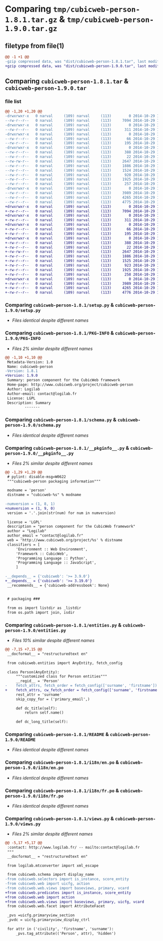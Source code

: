 # Comparing `tmp/cubicweb-person-1.8.1.tar.gz` & `tmp/cubicweb-person-1.9.0.tar.gz`

## filetype from file(1)

```diff
@@ -1 +1 @@
-gzip compressed data, was "dist/cubicweb-person-1.8.1.tar", last modified: Wed Oct 29 15:02:24 2014, max compression
+gzip compressed data, was "dist/cubicweb-person-1.9.0.tar", last modified: Wed Oct 29 15:20:48 2014, max compression
```

## Comparing `cubicweb-person-1.8.1.tar` & `cubicweb-person-1.9.0.tar`

### file list

```diff
@@ -1,20 +1,20 @@
-drwxrwxr-x   0 narval     (109) narval     (113)        0 2014-10-29 15:02:24.000000 cubicweb-person-1.8.1/
--rw-r--r--   0 narval     (109) narval     (113)     7094 2014-10-29 14:55:22.000000 cubicweb-person-1.8.1/setup.py
-drwxrwxr-x   0 narval     (109) narval     (113)        0 2014-10-29 15:02:24.000000 cubicweb-person-1.8.1/test/
--rw-r--r--   0 narval     (109) narval     (113)      311 2014-10-29 14:55:22.000000 cubicweb-person-1.8.1/test/test_person.py
-drwxrwxr-x   0 narval     (109) narval     (113)        0 2014-10-29 15:02:24.000000 cubicweb-person-1.8.1/migration/
--rw-r--r--   0 narval     (109) narval     (113)       66 2014-10-29 14:55:22.000000 cubicweb-person-1.8.1/migration/postcreate.py
--rw-r--r--   0 narval     (109) narval     (113)      195 2014-10-29 14:55:22.000000 cubicweb-person-1.8.1/migration/1.5.0_Any.py
-drwxrwxr-x   0 narval     (109) narval     (113)        0 2014-10-29 15:02:24.000000 cubicweb-person-1.8.1/data/
--rw-r--r--   0 narval     (109) narval     (113)      388 2014-10-29 14:55:22.000000 cubicweb-person-1.8.1/data/icon_person.gif
--rw-r--r--   0 narval     (109) narval     (113)       22 2014-10-29 14:55:22.000000 cubicweb-person-1.8.1/__init__.py
--rw-rw-r--   0 narval     (109) narval     (113)     2647 2014-10-29 15:02:24.000000 cubicweb-person-1.8.1/PKG-INFO
--rw-r--r--   0 narval     (109) narval     (113)     1886 2014-10-29 14:55:22.000000 cubicweb-person-1.8.1/schema.py
--rw-r--r--   0 narval     (109) narval     (113)     1524 2014-10-29 14:55:22.000000 cubicweb-person-1.8.1/__pkginfo__.py
--rw-r--r--   0 narval     (109) narval     (113)      920 2014-10-29 14:55:22.000000 cubicweb-person-1.8.1/entities.py
--rw-r--r--   0 narval     (109) narval     (113)     1925 2014-10-29 14:55:22.000000 cubicweb-person-1.8.1/README
--rw-r--r--   0 narval     (109) narval     (113)      257 2014-10-29 14:55:22.000000 cubicweb-person-1.8.1/hooks.py
-drwxrwxr-x   0 narval     (109) narval     (113)        0 2014-10-29 15:02:24.000000 cubicweb-person-1.8.1/i18n/
--rw-r--r--   0 narval     (109) narval     (113)     3989 2014-10-29 14:55:22.000000 cubicweb-person-1.8.1/i18n/en.po
--rw-r--r--   0 narval     (109) narval     (113)     4265 2014-10-29 14:55:22.000000 cubicweb-person-1.8.1/i18n/fr.po
--rw-r--r--   0 narval     (109) narval     (113)     4775 2014-10-29 14:55:22.000000 cubicweb-person-1.8.1/views.py
+drwxrwxr-x   0 narval     (109) narval     (113)        0 2014-10-29 15:20:48.000000 cubicweb-person-1.9.0/
+-rw-r--r--   0 narval     (109) narval     (113)     7094 2014-10-29 15:14:35.000000 cubicweb-person-1.9.0/setup.py
+drwxrwxr-x   0 narval     (109) narval     (113)        0 2014-10-29 15:20:48.000000 cubicweb-person-1.9.0/test/
+-rw-r--r--   0 narval     (109) narval     (113)      311 2014-10-29 15:14:35.000000 cubicweb-person-1.9.0/test/test_person.py
+drwxrwxr-x   0 narval     (109) narval     (113)        0 2014-10-29 15:20:48.000000 cubicweb-person-1.9.0/migration/
+-rw-r--r--   0 narval     (109) narval     (113)       66 2014-10-29 15:14:35.000000 cubicweb-person-1.9.0/migration/postcreate.py
+-rw-r--r--   0 narval     (109) narval     (113)      195 2014-10-29 15:14:35.000000 cubicweb-person-1.9.0/migration/1.5.0_Any.py
+drwxrwxr-x   0 narval     (109) narval     (113)        0 2014-10-29 15:20:48.000000 cubicweb-person-1.9.0/data/
+-rw-r--r--   0 narval     (109) narval     (113)      388 2014-10-29 15:14:35.000000 cubicweb-person-1.9.0/data/icon_person.gif
+-rw-r--r--   0 narval     (109) narval     (113)       22 2014-10-29 15:14:35.000000 cubicweb-person-1.9.0/__init__.py
+-rw-rw-r--   0 narval     (109) narval     (113)     2647 2014-10-29 15:20:48.000000 cubicweb-person-1.9.0/PKG-INFO
+-rw-r--r--   0 narval     (109) narval     (113)     1886 2014-10-29 15:14:35.000000 cubicweb-person-1.9.0/schema.py
+-rw-r--r--   0 narval     (109) narval     (113)     1525 2014-10-29 15:14:35.000000 cubicweb-person-1.9.0/__pkginfo__.py
+-rw-r--r--   0 narval     (109) narval     (113)      923 2014-10-29 15:14:35.000000 cubicweb-person-1.9.0/entities.py
+-rw-r--r--   0 narval     (109) narval     (113)     1925 2014-10-29 15:14:35.000000 cubicweb-person-1.9.0/README
+-rw-r--r--   0 narval     (109) narval     (113)      258 2014-10-29 15:14:35.000000 cubicweb-person-1.9.0/hooks.py
+drwxrwxr-x   0 narval     (109) narval     (113)        0 2014-10-29 15:20:48.000000 cubicweb-person-1.9.0/i18n/
+-rw-r--r--   0 narval     (109) narval     (113)     3989 2014-10-29 15:14:35.000000 cubicweb-person-1.9.0/i18n/en.po
+-rw-r--r--   0 narval     (109) narval     (113)     4265 2014-10-29 15:14:35.000000 cubicweb-person-1.9.0/i18n/fr.po
+-rw-r--r--   0 narval     (109) narval     (113)     4776 2014-10-29 15:14:35.000000 cubicweb-person-1.9.0/views.py
```

### Comparing `cubicweb-person-1.8.1/setup.py` & `cubicweb-person-1.9.0/setup.py`

 * *Files identical despite different names*

### Comparing `cubicweb-person-1.8.1/PKG-INFO` & `cubicweb-person-1.9.0/PKG-INFO`

 * *Files 2% similar despite different names*

```diff
@@ -1,10 +1,10 @@
 Metadata-Version: 1.0
 Name: cubicweb-person
-Version: 1.8.1
+Version: 1.9.0
 Summary: person component for the CubicWeb framework
 Home-page: http://www.cubicweb.org/project/cubicweb-person
 Author: Logilab
 Author-email: contact@logilab.fr
 License: LGPL
 Description: Summary
         -------
```

### Comparing `cubicweb-person-1.8.1/schema.py` & `cubicweb-person-1.9.0/schema.py`

 * *Files identical despite different names*

### Comparing `cubicweb-person-1.8.1/__pkginfo__.py` & `cubicweb-person-1.9.0/__pkginfo__.py`

 * *Files 2% similar despite different names*

```diff
@@ -1,29 +1,29 @@
 # pylint: disable-msg=W0622
 """cubicweb-person packaging information"""
 
 modname = 'person'
 distname = "cubicweb-%s" % modname
 
-numversion = (1, 8, 1)
+numversion = (1, 9, 0)
 version = '.'.join(str(num) for num in numversion)
 
 license = 'LGPL'
 description = "person component for the CubicWeb framework"
 author = "Logilab"
 author_email = "contact@logilab.fr"
 web = 'http://www.cubicweb.org/project/%s' % distname
 classifiers = [
     'Environment :: Web Environment',
     'Framework :: CubicWeb',
     'Programming Language :: Python',
     'Programming Language :: JavaScript',
     ]
 
-__depends__ = {'cubicweb': '>= 3.9.0'}
+__depends__ = {'cubicweb': '>= 3.19.0'}
 __recommends__ = {'cubicweb-addressbook': None}
 
 
 # packaging ###
 
 from os import listdir as _listdir
 from os.path import join, isdir
```

### Comparing `cubicweb-person-1.8.1/entities.py` & `cubicweb-person-1.9.0/entities.py`

 * *Files 10% similar despite different names*

```diff
@@ -7,15 +7,15 @@
 __docformat__ = "restructuredtext en"
 
 from cubicweb.entities import AnyEntity, fetch_config
 
 class Person(AnyEntity):
     """customized class for Person entities"""
     __regid__ = 'Person'
-    fetch_attrs, fetch_order = fetch_config(['surname', 'firstname'])
+    fetch_attrs, cw_fetch_order = fetch_config(['surname', 'firstname'])
     rest_attr = 'surname'
     skip_copy_for = ('primary_email',)
 
     def dc_title(self):
         return self.name()
 
     def dc_long_title(self):
```

### Comparing `cubicweb-person-1.8.1/README` & `cubicweb-person-1.9.0/README`

 * *Files identical despite different names*

### Comparing `cubicweb-person-1.8.1/i18n/en.po` & `cubicweb-person-1.9.0/i18n/en.po`

 * *Files identical despite different names*

### Comparing `cubicweb-person-1.8.1/i18n/fr.po` & `cubicweb-person-1.9.0/i18n/fr.po`

 * *Files identical despite different names*

### Comparing `cubicweb-person-1.8.1/views.py` & `cubicweb-person-1.9.0/views.py`

 * *Files 2% similar despite different names*

```diff
@@ -5,17 +5,17 @@
 :contact: http://www.logilab.fr/ -- mailto:contact@logilab.fr
 """
 __docformat__ = "restructuredtext en"
 
 from logilab.mtconverter import xml_escape
 
 from cubicweb.schema import display_name
-from cubicweb.selectors import is_instance, score_entity
-from cubicweb.web import uicfg, action
-from cubicweb.web.views import baseviews, primary, vcard
+from cubicweb.predicates import is_instance, score_entity
+from cubicweb.web import action
+from cubicweb.web.views import baseviews, primary, uicfg, vcard
 from cubicweb.web.facet import AttributeFacet
 
 _pvs =uicfg.primaryview_section
 _pvdc = uicfg.primaryview_display_ctrl
 
 for attr in ('civility', 'firstname', 'surname'):
     _pvs.tag_attribute(('Person', attr), 'hidden')
```

